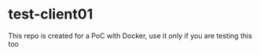 test-client01
=============

This repo is created for a PoC with Docker, use it only if you are testing this too
